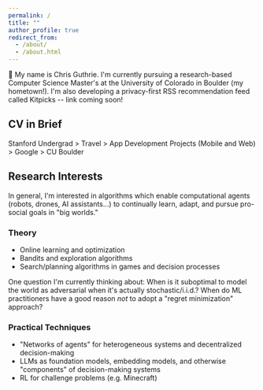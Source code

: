 ```yaml
---
permalink: /
title: ""
author_profile: true
redirect_from: 
  - /about/
  - /about.html
---
```


👋 My name is Chris Guthrie. I'm currently pursuing a research-based Computer Science Master's at the University of Colorado in Boulder (my hometown!). I'm also developing a privacy-first RSS recommendation feed called Kitpicks -- link coming soon!

## CV in Brief

Stanford Undergrad > Travel > App Development Projects (Mobile and Web) > Google > CU Boulder

## Research Interests

In general, I'm interested in algorithms which enable computational agents (robots, drones, AI assistants...) to continually learn, adapt, and pursue pro-social goals in "big worlds."

### Theory

- Online learning and optimization
- Bandits and exploration algorithms
- Search/planning algorithms in games and decision processes

One question I'm currently thinking about: When is it suboptimal to model the world as adversarial when it's actually stochastic/i.i.d.? When do ML practitioners have a good reason *not* to adopt a "regret minimization" approach?

### Practical Techniques

- "Networks of agents" for heterogeneous systems and decentralized decision-making
- LLMs as foundation models, embedding models, and otherwise "components" of decision-making systems
- RL for challenge problems (e.g. Minecraft)
